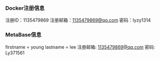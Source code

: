 
### Docker注册信息

注册ID：1135479869
注册邮箱：1135479869@qq.com
密码：lyzy1314



### MetaBase信息

firstname = young
lastname = lee
注册邮箱: 1135479869@qq.com
密码: Ly371561

